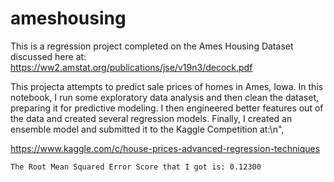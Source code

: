 # ameshousing

This is a regression project completed on the Ames Housing Dataset discussed here at:
    https://ww2.amstat.org/publications/jse/v19n3/decock.pdf

This projecta attempts to predict sale prices of homes in Ames, Iowa. In this notebook, I run some exploratory data analysis and then clean the dataset, preparing it for predictive modeling. I then engineered better features out of the data and created several regression models. Finally, I created an ensemble model and submitted it to the Kaggle Competition at:\n",

https://www.kaggle.com/c/house-prices-advanced-regression-techniques

    The Root Mean Squared Error Score that I got is: 0.12300
